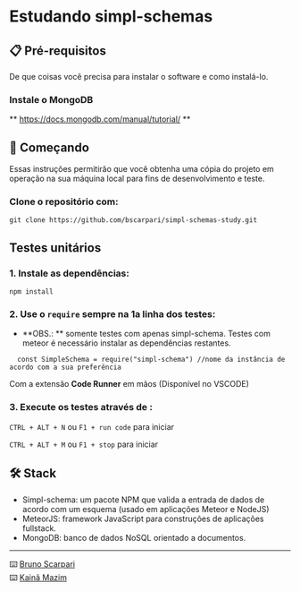 # Estudando simpl-schemas

## 📋 Pré-requisitos

De que coisas você precisa para instalar o software e como instalá-lo.

### Instale o MongoDB

** https://docs.mongodb.com/manual/tutorial/ **

## 🚀 Começando

Essas instruções permitirão que você obtenha uma cópia do projeto em operação na sua máquina local para fins de desenvolvimento e teste.

### Clone o repositório com:

```
git clone https://github.com/bscarpari/simpl-schemas-study.git
```

## Testes unitários

### 1. Instale as dependências:

```
npm install
``` 

### 2. Use o `require` sempre na 1a linha dos testes:

- **OBS.: ** somente testes com apenas simpl-schema. Testes com meteor é necessário instalar as dependências restantes.

```
  const SimpleSchema = require("simpl-schema") //nome da instância de acordo com a sua preferência 
```

Com a extensão **Code Runner** em mãos (Disponível no VSCODE)

### 3. Execute os testes através de :

`CTRL + ALT + N` ou `F1 + run code` para iniciar

`CTRL + ALT + M` ou `F1 + stop` para iniciar

## 🛠️ Stack

* Simpl-schema: um pacote NPM que valida a entrada de dados de acordo com um esquema (usado em aplicações Meteor e NodeJS)
* MeteorJS: framework JavaScript para construções de aplicações fullstack.
* MongoDB: banco de dados NoSQL orientado a documentos.

---
⌨️ [Bruno Scarpari](https://github.com/bscarpari/)<br/>⌨️ [Kainã Mazim](https://github.com/KaMazim) 
